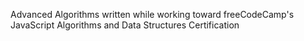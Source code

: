 Advanced Algorithms written while working toward freeCodeCamp's JavaScript Algorithms and Data Structures Certification
